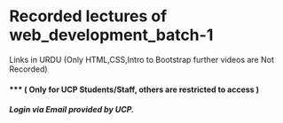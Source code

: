 # Recorded lectures of web_development_batch-1
Links in URDU (Only HTML,CSS,Intro to Bootstrap further videos are Not Recorded)
#### *** ( Only for UCP Students/Staff, others are restricted to access )
##### Login via Email provided by UCP.
